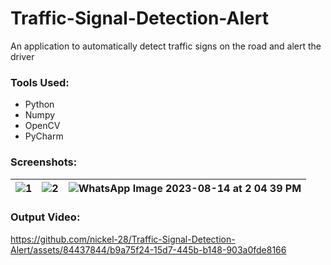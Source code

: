 # Traffic-Signal-Detection-Alert
An application to automatically detect traffic signs on the road and alert the driver

### Tools Used:
* Python
* Numpy
* OpenCV
* PyCharm

### Screenshots:
| ![1](https://github.com/nickel-28/Traffic-Signal-Detection-Alert/assets/84437844/44658b53-480a-4fb6-b75b-e03e5e08ef7d) | ![2](https://github.com/nickel-28/Traffic-Signal-Detection-Alert/assets/84437844/43bc0f4b-26e7-4154-b56c-da698fd6a19a) | ![WhatsApp Image 2023-08-14 at 2 04 39 PM](https://github.com/nickel-28/Traffic-Signal-Detection-Alert/assets/84437844/f13500fc-4656-4f19-b5fa-f2f7172e19b7) |
|----------|------------|------------|
### Output Video:

https://github.com/nickel-28/Traffic-Signal-Detection-Alert/assets/84437844/b9a75f24-15d7-445b-b148-903a0fde8166

